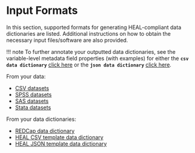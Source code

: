 # Input Formats

In this section, supported formats for generating HEAL-compliant data dictionaries are listed. Additional instructions on how to obtain the necessary input files/software are also provided.

!!! note
    To further annotate your outputted data dictionaries, see the variable-level metadata field properties (with examples) for either the __`csv data dictionary`__ [click here](rendered-schemas/csv-fields.md) or the __`json data dictionary`__ [click here](rendered-schemas/json-data-dictionary.md).


From your data:

- [CSV datasets](./csvdata.md)
- [SPSS datasets](./spss.md)
- [SAS datasets](./sas.md)
- [Stata datasets](./stata.md)

From your data dictionaries:

- [REDCap data dictionary](./redcapcsv.md)
- [HEAL CSV template data dictionary](./csvtemplate.md)
- [HEAL JSON template data dictionary](./jsontemplate.md)

